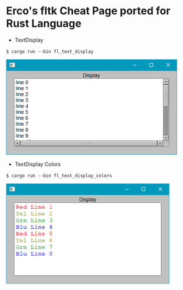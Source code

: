 # Erco's fltk Cheat Page ported for Rust Language

* TextDisplay

```
$ cargo run --bin fl_text_display
```

![](thumbs/fl_text_display.png)

* TextDisplay Colors

```
$ cargo run --bin fl_text_display_colors
```

![](thumbs/fl_text_display_color.png)